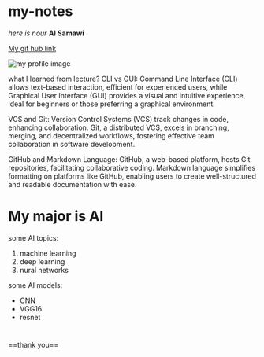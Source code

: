 # my-notes
*here is nour*
**Al Samawi**

[My git hub link](https://github.com/NourAlSamawi)

![my profile image](https://encrypted-tbn0.gstatic.com/images?q=tbn:ANd9GcT-BQG0WXIBsVM1Lx7OB8ZLkkP9--FnQrLeQJMZezFSC3ufZ5i0Wjv2O1P_RHtShBOUD90&usqp=CAU)


what  I learned from lecture? 
CLI vs GUI: Command Line Interface (CLI) allows text-based interaction, efficient for experienced users, while Graphical User Interface (GUI) provides a visual and intuitive experience, ideal for beginners or those preferring a graphical environment.

VCS and Git: Version Control Systems (VCS) track changes in code, enhancing collaboration. Git, a distributed VCS, excels in branching, merging, and decentralized workflows, fostering effective team collaboration in software development.

GitHub and Markdown Language: GitHub, a web-based platform, hosts Git repositories, facilitating collaborative coding. Markdown language simplifies formatting on platforms like GitHub, enabling users to create well-structured and readable documentation with ease.

# My major is AI

some AI topics:
1. machine learning
2. deep learning 
3. nural networks


some AI models:
* CNN
* VGG16
* resnet

# 
==thank you==
